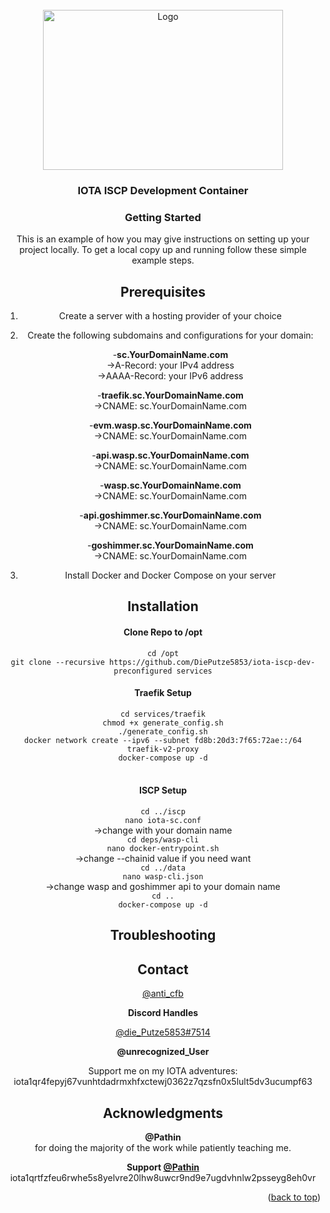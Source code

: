 <div id="top"></div>

<!-- PROJECT LOGO -->
<br />
<div align="center">
  <a href="https://github.com/iotaledger/wasp">
    <img src="https://github.com/iotaledger/wasp/raw/master/WASP_logo_dark.png" alt="Logo" width="384" height="256">
  </a>

<h3 align="center">IOTA ISCP Development Container</h3>

<!-- GETTING STARTED -->
### Getting Started

This is an example of how you may give instructions on setting up your project locally.
To get a local copy up and running follow these simple example steps.

## Prerequisites

1) Create a server with a hosting provider of your choice <br />

2) Create the following subdomains and configurations for your domain:<br />
    
     -**sc.YourDomainName.com** <br />
          ->A-Record: your IPv4 address <br />
          ->AAAA-Record: your IPv6 address <br />

    -**traefik.sc.YourDomainName.com** <br />
          ->CNAME: sc.YourDomainName.com <br />
     
    -**evm.wasp.sc.YourDomainName.com** <br />
          ->CNAME: sc.YourDomainName.com <br />
    
    -**api.wasp.sc.YourDomainName.com** <br />
      ->CNAME: sc.YourDomainName.com <br />
    
    -**wasp.sc.YourDomainName.com** <br />
      ->CNAME: sc.YourDomainName.com <br />
    
    -**api.goshimmer.sc.YourDomainName.com** <br />
      ->CNAME: sc.YourDomainName.com <br />

    -**goshimmer.sc.YourDomainName.com** <br />
      ->CNAME: sc.YourDomainName.com <br />
  
  3) Install Docker and Docker Compose on your server<br />
    
## Installation <br />
#### Clone Repo to /opt <br />
```cd /opt``` <br />
```git clone --recursive https://github.com/DiePutze5853/iota-iscp-dev-preconfigured services``` <br />
    
#### Traefik Setup <br />
```cd services/traefik``` <br />
```chmod +x generate_config.sh``` <br />
```./generate_config.sh``` <br />
```docker network create --ipv6 --subnet fd8b:20d3:7f65:72ae::/64 traefik-v2-proxy``` <br />
```docker-compose up -d``` <br />
<br />
#### ISCP Setup<br />
```cd ../iscp```<br />
```nano iota-sc.conf```<br />
    ->change with your domain name<br />
```cd deps/wasp-cli```<br />
```nano docker-entrypoint.sh```<br />
    ->change --chainid value if you need want<br />
```cd ../data```<br />
```nano wasp-cli.json```<br />
    ->change wasp and goshimmer api to your domain name <br />
```cd ..```<br />
```docker-compose up -d```<br />
  
    
<!-- Troubleshooting -->    
## Troubleshooting

<!-- CONTACT -->
## Contact

 [@anti_cfb](https://twitter.com/anti_cfb)

**Discord Handles**
    
[@die_Putze5853#7514](https://iotamemes.com/user/60d6d91344b33b9241c5bd56)
    
**@unrecognized_User**    
    
Support me on my IOTA adventures:
iota1qr4fepyj67vunhtdadrmxhfxctewj0362z7qzsfn0x5lult5dv3ucumpf63
    
<!-- ACKNOWLEDGMENTS -->
## Acknowledgments<br />
**@Pathin** <br />
for doing the majority of the work while patiently teaching me.
    
**Support [@Pathin](https://iotamemes.com/user/61ae33c6d2a182ef4a19b85d)**
iota1qrtfzfeu6rwhe5s8yelvre20lhw8uwcr9nd9e7ugdvhnlw2psseyg8eh0vr
<p align="right">(<a href="#top">back to top</a>)</p>



